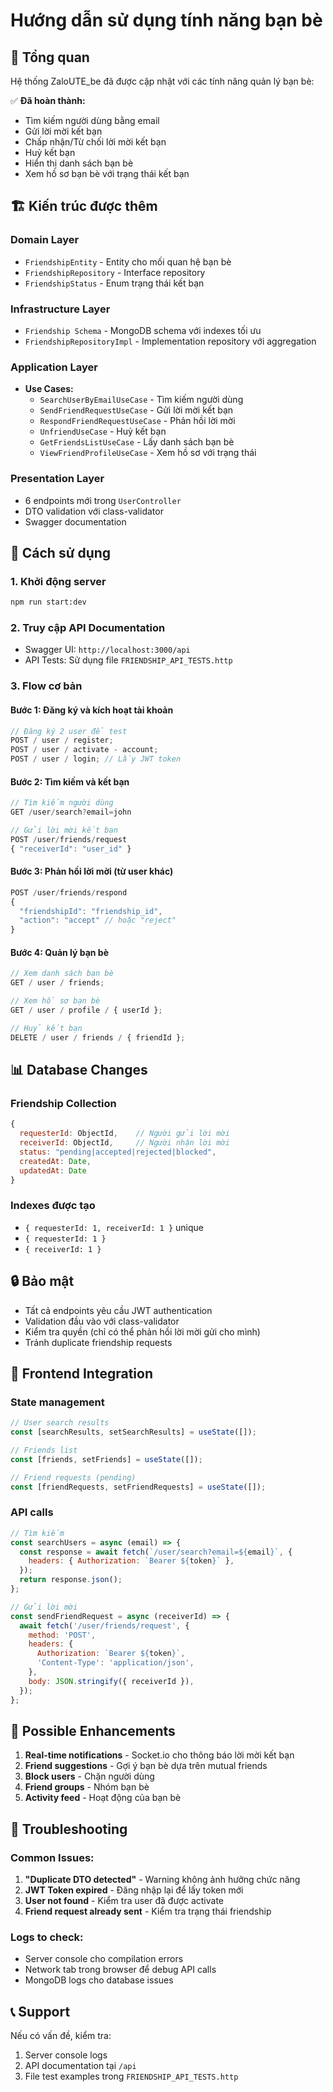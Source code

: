 # Hướng dẫn sử dụng tính năng bạn bè

## 🎯 Tổng quan

Hệ thống ZaloUTE_be đã được cập nhật với các tính năng quản lý bạn bè:

✅ **Đã hoàn thành:**

- Tìm kiếm người dùng bằng email
- Gửi lời mời kết bạn
- Chấp nhận/Từ chối lời mời kết bạn
- Huỷ kết bạn
- Hiển thị danh sách bạn bè
- Xem hồ sơ bạn bè với trạng thái kết bạn

## 🏗️ Kiến trúc được thêm

### Domain Layer

- `FriendshipEntity` - Entity cho mối quan hệ bạn bè
- `FriendshipRepository` - Interface repository
- `FriendshipStatus` - Enum trạng thái kết bạn

### Infrastructure Layer

- `Friendship Schema` - MongoDB schema với indexes tối ưu
- `FriendshipRepositoryImpl` - Implementation repository với aggregation

### Application Layer

- **Use Cases:**
  - `SearchUserByEmailUseCase` - Tìm kiếm người dùng
  - `SendFriendRequestUseCase` - Gửi lời mời kết bạn
  - `RespondFriendRequestUseCase` - Phản hồi lời mời
  - `UnfriendUseCase` - Huỷ kết bạn
  - `GetFriendsListUseCase` - Lấy danh sách bạn bè
  - `ViewFriendProfileUseCase` - Xem hồ sơ với trạng thái

### Presentation Layer

- 6 endpoints mới trong `UserController`
- DTO validation với class-validator
- Swagger documentation

## 🚀 Cách sử dụng

### 1. Khởi động server

```bash
npm run start:dev
```

### 2. Truy cập API Documentation

- Swagger UI: `http://localhost:3000/api`
- API Tests: Sử dụng file `FRIENDSHIP_API_TESTS.http`

### 3. Flow cơ bản

#### Bước 1: Đăng ký và kích hoạt tài khoản

```javascript
// Đăng ký 2 user để test
POST / user / register;
POST / user / activate - account;
POST / user / login; // Lấy JWT token
```

#### Bước 2: Tìm kiếm và kết bạn

```javascript
// Tìm kiếm người dùng
GET /user/search?email=john

// Gửi lời mời kết bạn
POST /user/friends/request
{ "receiverId": "user_id" }
```

#### Bước 3: Phản hồi lời mời (từ user khác)

```javascript
POST /user/friends/respond
{
  "friendshipId": "friendship_id",
  "action": "accept" // hoặc "reject"
}
```

#### Bước 4: Quản lý bạn bè

```javascript
// Xem danh sách bạn bè
GET / user / friends;

// Xem hồ sơ bạn bè
GET / user / profile / { userId };

// Huỷ kết bạn
DELETE / user / friends / { friendId };
```

## 📊 Database Changes

### Friendship Collection

```javascript
{
  requesterId: ObjectId,    // Người gửi lời mời
  receiverId: ObjectId,     // Người nhận lời mời
  status: "pending|accepted|rejected|blocked",
  createdAt: Date,
  updatedAt: Date
}
```

### Indexes được tạo

- `{ requesterId: 1, receiverId: 1 }` unique
- `{ requesterId: 1 }`
- `{ receiverId: 1 }`

## 🔒 Bảo mật

- Tất cả endpoints yêu cầu JWT authentication
- Validation đầu vào với class-validator
- Kiểm tra quyền (chỉ có thể phản hồi lời mời gửi cho mình)
- Tránh duplicate friendship requests

## 📱 Frontend Integration

### State management

```javascript
// User search results
const [searchResults, setSearchResults] = useState([]);

// Friends list
const [friends, setFriends] = useState([]);

// Friend requests (pending)
const [friendRequests, setFriendRequests] = useState([]);
```

### API calls

```javascript
// Tìm kiếm
const searchUsers = async (email) => {
  const response = await fetch(`/user/search?email=${email}`, {
    headers: { Authorization: `Bearer ${token}` },
  });
  return response.json();
};

// Gửi lời mời
const sendFriendRequest = async (receiverId) => {
  await fetch('/user/friends/request', {
    method: 'POST',
    headers: {
      Authorization: `Bearer ${token}`,
      'Content-Type': 'application/json',
    },
    body: JSON.stringify({ receiverId }),
  });
};
```

## 🔄 Possible Enhancements

1. **Real-time notifications** - Socket.io cho thông báo lời mời kết bạn
2. **Friend suggestions** - Gợi ý bạn bè dựa trên mutual friends
3. **Block users** - Chặn người dùng
4. **Friend groups** - Nhóm bạn bè
5. **Activity feed** - Hoạt động của bạn bè

## 🐛 Troubleshooting

### Common Issues:

1. **"Duplicate DTO detected"** - Warning không ảnh hưởng chức năng
2. **JWT Token expired** - Đăng nhập lại để lấy token mới
3. **User not found** - Kiểm tra user đã được activate
4. **Friend request already sent** - Kiểm tra trạng thái friendship

### Logs to check:

- Server console cho compilation errors
- Network tab trong browser để debug API calls
- MongoDB logs cho database issues

## 📞 Support

Nếu có vấn đề, kiểm tra:

1. Server console logs
2. API documentation tại `/api`
3. File test examples trong `FRIENDSHIP_API_TESTS.http`
